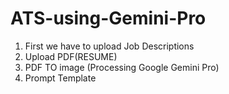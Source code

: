 # ATS-using-Gemini-Pro

1. First we have to upload Job Descriptions
2. Upload PDF(RESUME)
3. PDF TO image (Processing Google Gemini Pro)
4. Prompt Template 